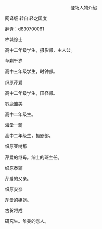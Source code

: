 <p align="center">登场人物介绍</p>

网译版 转自 轻之国度

翻译：d830700061

杵城综士

高中二年级学生，摄影部，主人公。

草剃千岁

高中三年级学生，时钟部。

织原芹爱

高中二年级学生，田径部。

铃鹿雏美

高中二年级生。

海堂一骑

高中二年级生，摄影部。

织原亚树那

芹爱的继母。综士的班主任。

织原泰辅

芹爱的父亲。

织原安奈

芹爱的姐姐。

古贺将成

研究生。雏美的恋人。

